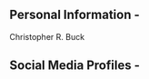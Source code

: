 ## Personal Information - 
Christopher R. Buck 



## Social Media Profiles - 


<!--
**crbuck18/crbuck18** is a ✨ _special_ ✨ repository because its `README.md` (this file) appears on your GitHub profile.

Here are some ideas to get you started:

- 🔭 I’m currently working on ... graduating highschool and gettigb accepted into college. 
- 🌱 I’m currently learning ... junior at Grand Blanc High School. Taking classes usch as AP Macroeconmics, AP Computer Science P, Forensics 1/2, and other typical junior year classes.
- 👯 I’m looking to collaborate on ... I currently collaborate/work at my neighborhood pool during the summer. 
- 🤔 I’m looking for help with ... graduating with my best potential to getting accpeted into where I want to go to. 
- 💬 Ask me about ... school and my future academic plans. 
- 📫 How to reach me: ... Email: christopherrbuck34@gbstu.org / Phone: 1(810)428-6402. 
- 😄 Pronouns: ... He/Him
- ⚡ Fun fact: ...
-->

